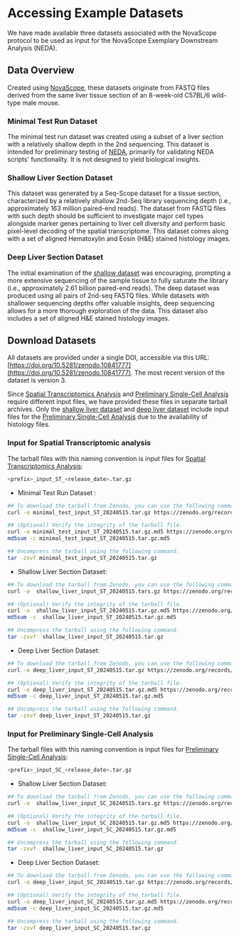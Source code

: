 # Accessing Example Datasets

We have made available three datasets associated with the NovaScope protocol to be used as input for the NovaScope Exemplary Downstream Analysis (NEDA). 

## Data Overview 
Created using [NovaScope](https://github.com/seqscope/NovaScope/tree/main), these datasets originate from FASTQ files derived from the same liver tissue section of an 8-week-old C57BL/6 wild-type male mouse. 

### Minimal Test Run Dataset
The minimal test run dataset was created using a subset of a liver section with a relatively shallow depth in the 2nd sequencing. This dataset is intended for preliminary testing of [NEDA](https://seqscope.github.io/NovaScope-exemplary-downstream-analysis/), primarily for validating NEDA scripts' functionality. It is not designed to yield biological insights.

### Shallow Liver Section Dataset
This dataset was generated by a Seq-Scope dataset for a tissue section, characterized by a relatively shallow 2nd-Seq library sequencing depth (i.e., approximately 163 million paired-end reads). The dataset from FASTQ files with such depth should be sufficient to investigate major cell types alongside marker genes pertaining to liver cell diversity and perform basic pixel-level decoding of the spatial transcriptome. This dataset comes along with a set of aligned Hematoxylin and Eosin (H&E) stained histology images. 

### Deep Liver Section Dataset
The initial examination of the [shallow dataset](#shallow-liver-section-sge-dataset) was encouraging, prompting a more extensive sequencing of the sample tissue to fully saturate the library (i.e., approximately 2.61 billion paired-end reads). The deep dataset was produced using all pairs of 2nd-seq FASTQ files. While datasets with shallower sequencing depths offer valuable insights, deep sequencing allows for a more thorough exploration of the data. This dataset also includes a set of aligned H&E stained histology images. 


## Download Datasets 

All datasets are provided under a single DOI, accessible via this URL: [https://doi.org/10.5281/zenodo.10841777](https://doi.org/10.5281/zenodo.10841777). The most recent version of the dataset is version 3.

Since [Spatial Transcriptomics Analysis](../analysis/hex_idx/intro.md) and [Preliminary Single-Cell Analysis](../analysis/cell_idx/intro.md) require different input files, we have provided these files in separate tarball archives. Only the [shallow liver dataset](#shallow-liver-section-sge-dataset) and [deep liver dataset](#deep-liver-section-dataset) include input files for the [Preliminary Single-Cell Analysis](../analysis/cell_idx/intro.md) due to the availability of histology files.

### Input for Spatial Transcriptomic analysis

The tarball files with this naming convention is input files for [Spatial Transcriptomics Analysis](../analysis/hex_idx/intro.md): 

```bash
<prefix>_input_ST_<release_date>.tar.gz
```

* Minimal Test Run Dataset : 

```bash
## To download the tarball from Zenodo, you can use the following command.
curl -o minimal_test_input_ST_20240515.tar.gz https://zenodo.org/records/11201025/files/minimal_test_input_ST_20240515.tar.gz?download=1

## (Optional) Verify the integrity of the tarball file.
curl -o minimal_test_input_ST_20240515.tar.gz.md5 https://zenodo.org/records/11201025/files/minimal_test_input_ST_20240515.tar.gz.md5?download=1
md5sum -c minimal_test_input_ST_20240515.tar.gz.md5

## Uncompress the tarball using the following command.
tar -zxvf minimal_test_input_ST_20240515.tar.gz
```

* Shallow Liver Section Dataset:

```bash
## To download the tarball from Zenodo, you can use the following command.
curl -o  shallow_liver_input_ST_20240515.tars.gz https://zenodo.org/records/11201025/files/shallow_liver_input_ST_20240515.tar.gz?download=1

## (Optional) Verify the integrity of the tarball file.
curl -o  shallow_liver_input_ST_20240515.tar.gz.md5 https://zenodo.org/records/11201025/files/shallow_liver_input_ST_20240515.tar.gz.md5?download=1
md5sum -c  shallow_liver_input_ST_20240515.tar.gz.md5

## Uncompress the tarball using the following command.
tar -zxvf  shallow_liver_input_ST_20240515.tar.gz
```

* Deep Liver Section Dataset:

```bash
## To download the tarball from Zenodo, you can use the following command.
curl -o deep_liver_input_ST_20240515.tar.gz https://zenodo.org/records/11201025/files/deep_liver_input_ST_20240515.tar.gz?download=1

## (Optional) Verify the integrity of the tarball file.
curl -o deep_liver_input_ST_20240515.tar.gz.md5 https://zenodo.org/records/11201025/files/deep_liver_input_ST_20240515.tar.gz.md5?download=1
md5sum -c deep_liver_input_ST_20240515.tar.gz.md5

## Uncompress the tarball using the following command.
tar -zxvf deep_liver_input_ST_20240515.tar.gz
```

### Input for Preliminary Single-Cell Analysis

The tarball files with this naming convention is input files for [Preliminary Single-Cell Analysis](../analysis/cell_idx/intro.md): 

```bash
<prefix>_input_SC_<release_date>.tar.gz
```

* Shallow Liver Section Dataset:

```bash
## To download the tarball from Zenodo, you can use the following command.
curl -o  shallow_liver_input_SC_20240515.tars.gz https://zenodo.org/records/11201025/files/shallow_liver_input_SC_20240515.tar.gz?download=1

## (Optional) Verify the integrity of the tarball file.
curl -o  shallow_liver_input_SC_20240515.tar.gz.md5 https://zenodo.org/records/11201025/files/shallow_liver_input_SC_20240515.tar.gz.md5?download=1
md5sum -c  shallow_liver_input_SC_20240515.tar.gz.md5

## Uncompress the tarball using the following command.
tar -zxvf  shallow_liver_input_SC_20240515.tar.gz
```

* Deep Liver Section Dataset:

```bash
## To download the tarball from Zenodo, you can use the following command.
curl -o deep_liver_input_SC_20240515.tar.gz https://zenodo.org/records/11201025/files/deep_liver_input_SC_20240515.tar.gz?download=1

## (Optional) Verify the integrity of the tarball file.
curl -o deep_liver_input_SC_20240515.tar.gz.md5 https://zenodo.org/records/11201025/files/deep_liver_input_SC_20240515.tar.gz.md5?download=1
md5sum -c deep_liver_input_SC_20240515.tar.gz.md5

## Uncompress the tarball using the following command.
tar -zxvf deep_liver_input_SC_20240515.tar.gz
```
